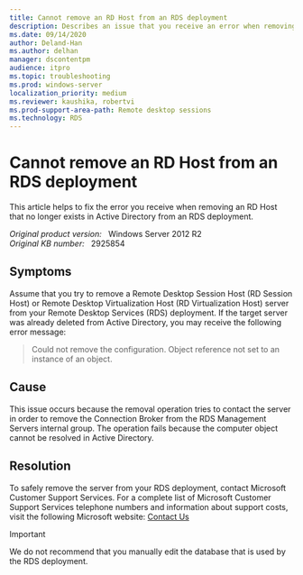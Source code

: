```yaml
---
title: Cannot remove an RD Host from an RDS deployment
description: Describes an issue that you receive an error when removing an RD Host that no longer exists in Active Directory from an RDS deployment.
ms.date: 09/14/2020
author: Deland-Han
ms.author: delhan 
manager: dscontentpm
audience: itpro
ms.topic: troubleshooting
ms.prod: windows-server
localization_priority: medium
ms.reviewer: kaushika, robertvi
ms.prod-support-area-path: Remote desktop sessions
ms.technology: RDS
---
```

# Cannot remove an RD Host from an RDS deployment

This article helps to fix the error you receive when removing an RD Host that no longer exists in Active Directory from an RDS deployment.

_Original product version:_ &nbsp; Windows Server 2012 R2  
_Original KB number:_ &nbsp; 2925854

## Symptoms

Assume that you try to remove a Remote Desktop Session Host (RD Session Host) or Remote Desktop Virtualization Host (RD Virtualization Host) server from your Remote Desktop Services (RDS) deployment. If the target server was already deleted from Active Directory, you may receive the following error message:  
>Could not remove the configuration. Object reference not set to an instance of an object.

## Cause

This issue occurs because the removal operation tries to contact the server in order to remove the Connection Broker from the RDS Management Servers internal group. The operation fails because the computer object cannot be resolved in Active Directory.

## Resolution

To safely remove the server from your RDS deployment, contact Microsoft Customer Support Services. For a complete list of Microsoft Customer Support Services telephone numbers and information about support costs, visit the following Microsoft website: [Contact Us](/contactus/?ws=support) 
> [!IMPORTANT]
>  We do not recommend that you manually edit the database that is used by the RDS deployment.
